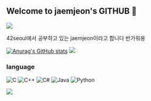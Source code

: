 ## Welcome to jaemjeon's GITHUB 👋

<img src="https://capsule-render.vercel.app/api?type=waving&color=BDBDC8&height=150&section=header" />

42seoul에서 공부하고 있는 jaemjeon이라고 합니다 반가워용

[![Anurag's GitHub stats](https://github-readme-stats.vercel.app/api?username=CodyKat&include_all_commits=true&count_private=true)](https://github.com/anuraghazra/github-readme-stats)
<img src="https://img.shields.io/badge/C-A8B9CC?style=flat-square&logoColor=white"/>

### language

![C](https://img.shields.io/badge/c-%2300599C.svg?style=for-the-badge&logo=c&logoColor=white)
![C++](https://img.shields.io/badge/c++-%2300599C.svg?style=for-the-badge&logo=c%2B%2B&logoColor=white)
![C#](https://img.shields.io/badge/c%23-%23239120.svg?style=for-the-badge&logo=csharp&logoColor=white)
![Java](https://img.shields.io/badge/java-%23ED8B00.svg?style=for-the-badge&logo=openjdk&logoColor=white)
![Python](https://img.shields.io/badge/python-3670A0?style=for-the-badge&logo=python&logoColor=ffdd54)

<img src="https://capsule-render.vercel.app/api?type=waving&color=BDBDC8&height=150&section=footer" />
